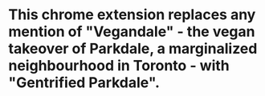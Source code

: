 # This chrome extension replaces any mention of "Vegandale" - the vegan takeover of Parkdale, a marginalized neighbourhood in Toronto - with "Gentrified Parkdale". 